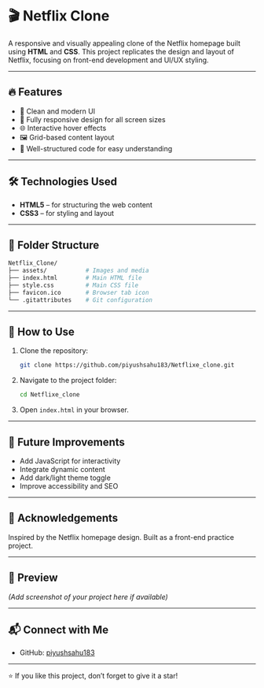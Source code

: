 # 🎬 Netflix Clone

A responsive and visually appealing clone of the Netflix homepage built using **HTML** and **CSS**. This project replicates the design and layout of Netflix, focusing on front-end development and UI/UX styling.

---

## 🔥 Features

- 🎥 Clean and modern UI
- 📱 Fully responsive design for all screen sizes
- 🌐 Interactive hover effects
- 🖼️ Grid-based content layout
- 🧠 Well-structured code for easy understanding

---

## 🛠️ Technologies Used

- **HTML5** – for structuring the web content  
- **CSS3** – for styling and layout

---

## 📂 Folder Structure

```bash
Netflix_Clone/
├── assets/           # Images and media
├── index.html        # Main HTML file
├── style.css         # Main CSS file
├── favicon.ico       # Browser tab icon
└── .gitattributes    # Git configuration
```

---

## 🚀 How to Use

1. Clone the repository:  
   ```bash
   git clone https://github.com/piyushsahu183/Netflixe_clone.git
   ```
2. Navigate to the project folder:
   ```bash
   cd Netflixe_clone
   ```
3. Open `index.html` in your browser.

---

## 🎯 Future Improvements

- Add JavaScript for interactivity  
- Integrate dynamic content  
- Add dark/light theme toggle  
- Improve accessibility and SEO

---

## 🙌 Acknowledgements

Inspired by the Netflix homepage design. Built as a front-end practice project.

---

## 📸 Preview

*(Add screenshot of your project here if available)*

---

## 📬 Connect with Me

- GitHub: [piyushsahu183](https://github.com/piyushsahu183)

---

⭐ If you like this project, don’t forget to give it a star!

